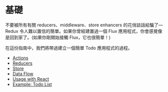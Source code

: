 # 基礎

不要被所有有關 reducers、middleware、store enhancers 的花俏談話給騙了—Redux 令人難以置信的簡單。如果你曾經建置過一個 Flux 應用程式，你會感覺像是回到家了。(如果你剛開始接觸 Flux，它也很簡單！)

在這份指南中，我們將帶過建立一個簡單 Todo 應用程式的過程。

* [Actions](Actions.md)
* [Reducers](Reducers.md)
* [Store](Store.md)
* [Data Flow](DataFlow.md)
* [Usage with React](UsageWithReact.md)
* [Example: Todo List](ExampleTodoList.md)
